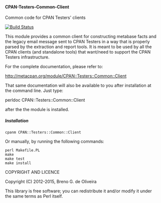 #### CPAN-Testers-Common-Client ####

Common code for CPAN Testers' clients

[![Build Status](https://travis-ci.org/garu/CPAN-Testers-Common-Client.svg?branch=master)](https://travis-ci.org/garu/CPAN-Testers-Common-Client)

This module provides a common client for constructing metabase facts and
the legacy email message sent to CPAN Testers in a way that is properly
parsed by the extraction and report tools. It is meant to be used by all
the CPAN clients (and standalone tools) that want/need to support the
CPAN Testers infrastructure.

For the complete documentation, please refer to:

   http://metacpan.org/module/CPAN::Testers::Common::Client

That same documentation will also be available to you after installation
at the command line. Just type:

   perldoc CPAN::Testers::Common::Client

after the the module is installed.

##### Installation #####

    cpanm CPAN::Testers::Common::Client

Or manually, by running the following commands:

	perl Makefile.PL
	make
	make test
	make install


COPYRIGHT AND LICENCE

Copyright (C) 2012-2015, Breno G. de Oliveira

This library is free software; you can redistribute it and/or modify
it under the same terms as Perl itself.
